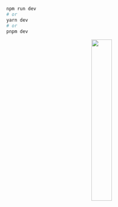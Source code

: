 ```bash
npm run dev
# or
yarn dev
# or
pnpm dev
```

<p align="center" width="100%">
    <img width="33%" src="C:\Users\conta\Desktop\dash_app\image\README\1682889842585.png">
</p>
